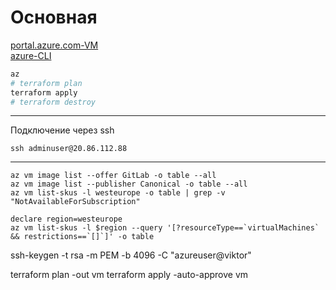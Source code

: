 # Основная

[portal.azure.com-VM](https://portal.azure.com/#blade/HubsExtension/BrowseResource/resourceType/Microsoft.Compute%2FVirtualMachines)  
[azure-CLI](https://docs.microsoft.com/en-us/cli/azure/install-azure-cli-windows?tabs=azure-cli)

```sh
az
# terraform plan
terraform apply
# terraform destroy
```

---

Подключение через ssh

```
ssh adminuser@20.86.112.88
```

---

```
az vm image list --offer GitLab -o table --all
az vm image list --publisher Canonical -o table --all
az vm list-skus -l westeurope -o table | grep -v "NotAvailableForSubscription"

declare region=westeurope
az vm list-skus -l $region --query '[?resourceType==`virtualMachines` && restrictions==`[]`]' -o table
```
ssh-keygen -t rsa -m PEM -b 4096 -C "azureuser@viktor"

terraform plan -out vm
terraform apply -auto-approve vm

